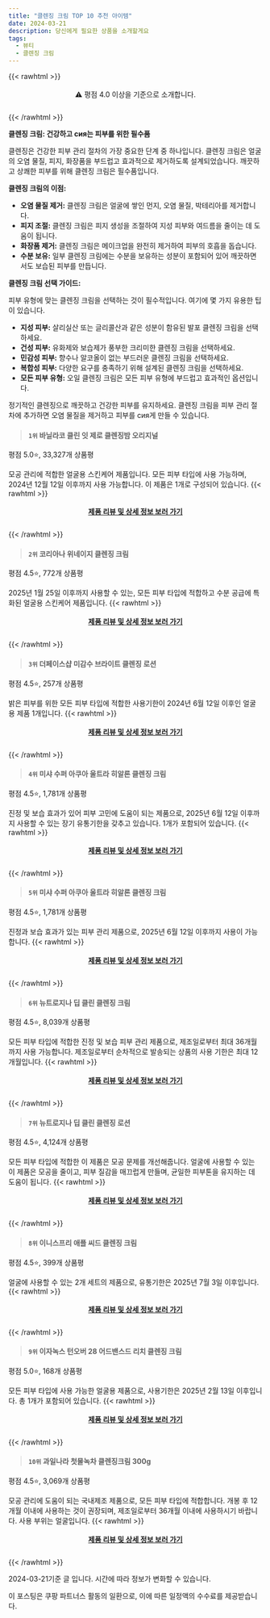```yaml
---
title: "클렌징 크림 TOP 10 추천 아이템"
date: 2024-03-21
description: 당신에게 필요한 상품을 소개할게요
tags:
  - 뷰티
  - 클렌징 크림
---
```

{{< rawhtml >}}<div class="toc" style="text-align: center; height: 50px; line-height: 2;">  <p>⚠️ 평점 4.0 이상을 기준으로 소개합니다.<br></p></div> {{< /rawhtml >}}

**클렌징 크림: 건강하고  сия는 피부를 위한 필수품**

클렌징은 건강한 피부 관리 절차의 가장 중요한 단계 중 하나입니다. 클렌징 크림은 얼굴의 오염 물질, 피지, 화장품을 부드럽고 효과적으로 제거하도록 설계되었습니다. 깨끗하고 상쾌한 피부를 위해 클렌징 크림은 필수품입니다.

**클렌징 크림의 이점:**

* **오염 물질 제거:** 클렌징 크림은 얼굴에 쌓인 먼지, 오염 물질, 박테리아를 제거합니다.
* **피지 조절:** 클렌징 크림은 피지 생성을 조절하여 지성 피부와 여드름을 줄이는 데 도움이 됩니다.
* **화장품 제거:** 클렌징 크림은 메이크업을 완전히 제거하여 피부의 호흡을 돕습니다.
* **수분 보유:** 일부 클렌징 크림에는 수분을 보유하는 성분이 포함되어 있어 깨끗하면서도 보습된 피부를 만듭니다.

**클렌징 크림 선택 가이드:**

피부 유형에 맞는 클렌징 크림을 선택하는 것이 필수적입니다. 여기에 몇 가지 유용한 팁이 있습니다.

* **지성 피부:** 살리실산 또는 글리콜산과 같은 성분이 함유된 발포 클렌징 크림을 선택하세요.
* **건성 피부:** 유화제와 보습제가 풍부한 크리미한 클렌징 크림을 선택하세요.
* **민감성 피부:** 향수나 알코올이 없는 부드러운 클렌징 크림을 선택하세요.
* **복합성 피부:** 다양한 요구를 충족하기 위해 설계된 클렌징 크림을 선택하세요.
* **모든 피부 유형:** 오일 클렌징 크림은 모든 피부 유형에 부드럽고 효과적인 옵션입니다.

정기적인 클렌징으로 깨끗하고 건강한 피부를 유지하세요. 클렌징 크림을 피부 관리 절차에 추가하면 오염 물질을 제거하고 피부를  сия게 만들 수 있습니다.


>#### `1위` 바닐라코 클린 잇 제로 클렌징밤 오리지널
평점 5.0⭐, 33,327개 상품평

모공 관리에 적합한 얼굴용 스킨케어 제품입니다. 모든 피부 타입에 사용 가능하며, 2024년 12월 12일 이후까지 사용 가능합니다. 이 제품은 1개로 구성되어 있습니다.
{{< rawhtml >}}<div class="toc" style="text-align: center; height: 50px; line-height: 2;"><p><b><a href="https://link.coupang.com/re/AFFSDP?lptag=AF5033054&pageKey=17982657&itemId=72228519&vendorItemId=5628730457&traceid=V0-153-14c4fe75f80f21dd&requestid=20240321194428890159552192&token=31850B%7CGM">제품 리뷰 및 상세 정보 보러 가기</a></b><br></p> </div>{{< /rawhtml >}}

>#### `2위` 코리아나 위네이지 클렌징 크림
평점 4.5⭐, 772개 상품평

2025년 1월 25일 이후까지 사용할 수 있는, 모든 피부 타입에 적합하고 수분 공급에 특화된 얼굴용 스킨케어 제품입니다.
{{< rawhtml >}}<div class="toc" style="text-align: center; height: 50px; line-height: 2;"><p><b><a href="https://link.coupang.com/re/AFFSDP?lptag=AF5033054&pageKey=63506749&itemId=216286134&vendorItemId=3521473461&traceid=V0-153-b832cdeee81e8e1c&requestid=20240321194428890159552192&token=31850B%7CGM">제품 리뷰 및 상세 정보 보러 가기</a></b><br></p> </div>{{< /rawhtml >}}

>#### `3위` 더페이스샵 미감수 브라이트 클렌징 로션
평점 4.5⭐, 257개 상품평

밝은 피부를 위한 모든 피부 타입에 적합한 사용기한이 2024년 6월 12일 이후인 얼굴용 제품 1개입니다.
{{< rawhtml >}}<div class="toc" style="text-align: center; height: 50px; line-height: 2;"><p><b><a href="https://link.coupang.com/re/AFFSDP?lptag=AF5033054&pageKey=6127084154&itemId=11656284952&vendorItemId=88352728810&traceid=V0-153-865021f7c378dc14&requestid=20240321194428890159552192&token=31850B%7CGM">제품 리뷰 및 상세 정보 보러 가기</a></b><br></p> </div>{{< /rawhtml >}}

>#### `4위` 미샤 수퍼 아쿠아 울트라 히알론 클렌징 크림
평점 4.5⭐, 1,781개 상품평

진정 및 보습 효과가 있어 피부 고민에 도움이 되는 제품으로, 2025년 6월 12일 이후까지 사용할 수 있는 장기 유통기한을 갖추고 있습니다. 1개가 포함되어 있습니다.
{{< rawhtml >}}<div class="toc" style="text-align: center; height: 50px; line-height: 2;"><p><b><a href="https://link.coupang.com/re/AFFSDP?lptag=AF5033054&pageKey=298231350&itemId=939132779&vendorItemId=5324238526&traceid=V0-153-19fa0aa7e138c258&requestid=20240321194428890159552192&token=31850B%7CGM">제품 리뷰 및 상세 정보 보러 가기</a></b><br></p> </div>{{< /rawhtml >}}

>#### `5위` 미샤 수퍼 아쿠아 울트라 히알론 클렌징 크림
평점 4.5⭐, 1,781개 상품평

진정과 보습 효과가 있는 피부 관리 제품으로, 2025년 6월 12일 이후까지 사용이 가능합니다.
{{< rawhtml >}}<div class="toc" style="text-align: center; height: 50px; line-height: 2;"><p><b><a href="https://link.coupang.com/re/AFFSDP?lptag=AF5033054&pageKey=298231350&itemId=19167221863&vendorItemId=86285546552&traceid=V0-153-19fa0aa7e138c258&requestid=20240321194428890159552192&token=31850B%7CGM">제품 리뷰 및 상세 정보 보러 가기</a></b><br></p> </div>{{< /rawhtml >}}

>#### `6위` 뉴트로지나 딥 클린 클렌징 크림
평점 4.5⭐, 8,039개 상품평

모든 피부 타입에 적합한 진정 및 보습 피부 관리 제품으로, 제조일로부터 최대 36개월까지 사용 가능합니다. 제조일로부터 순차적으로 발송되는 상품의 사용 기한은 최대 12개월입니다.
{{< rawhtml >}}<div class="toc" style="text-align: center; height: 50px; line-height: 2;"><p><b><a href="https://link.coupang.com/re/AFFSDP?lptag=AF5033054&pageKey=16273914&itemId=19459665767&vendorItemId=84676487333&traceid=V0-153-d94f3e440cc1fb9a&requestid=20240321194428890159552192&token=31850B%7CGM">제품 리뷰 및 상세 정보 보러 가기</a></b><br></p> </div>{{< /rawhtml >}}

>#### `7위` 뉴트로지나 딥 클린 클렌징 로션
평점 4.5⭐, 4,124개 상품평

모든 피부 타입에 적합한 이 제품은 모공 문제를 개선해줍니다. 얼굴에 사용할 수 있는 이 제품은 모공을 줄이고, 피부 질감을 매끄럽게 만들며, 균일한 피부톤을 유지하는 데 도움이 됩니다.
{{< rawhtml >}}<div class="toc" style="text-align: center; height: 50px; line-height: 2;"><p><b><a href="https://link.coupang.com/re/AFFSDP?lptag=AF5033054&pageKey=103998&itemId=1232141&vendorItemId=84672384544&traceid=V0-153-4d648fc8eb1081d9&requestid=20240321194428890159552192&token=31850B%7CGM">제품 리뷰 및 상세 정보 보러 가기</a></b><br></p> </div>{{< /rawhtml >}}

>#### `8위` 이니스프리 애플 씨드 클렌징 크림
평점 4.5⭐, 399개 상품평

얼굴에 사용할 수 있는 2개 세트의 제품으로, 유통기한은 2025년 7월 3일 이후입니다.
{{< rawhtml >}}<div class="toc" style="text-align: center; height: 50px; line-height: 2;"><p><b><a href="https://link.coupang.com/re/AFFSDP?lptag=AF5033054&pageKey=7311066061&itemId=18729816509&vendorItemId=85862398025&traceid=V0-153-df119b78ce4bd5bd&requestid=20240321194428890159552192&token=31850B%7CGM">제품 리뷰 및 상세 정보 보러 가기</a></b><br></p> </div>{{< /rawhtml >}}

>#### `9위` 이자녹스 턴오버 28 어드밴스드 리치 클렌징 크림
평점 5.0⭐, 168개 상품평

모든 피부 타입에 사용 가능한 얼굴용 제품으로, 사용기한은 2025년 2월 13일 이후입니다. 총 1개가 포함되어 있습니다.
{{< rawhtml >}}<div class="toc" style="text-align: center; height: 50px; line-height: 2;"><p><b><a href="https://link.coupang.com/re/AFFSDP?lptag=AF5033054&pageKey=1357859130&itemId=2388813687&vendorItemId=70384352445&traceid=V0-153-35f81a9400e3f277&requestid=20240321194428890159552192&token=31850B%7CGM">제품 리뷰 및 상세 정보 보러 가기</a></b><br></p> </div>{{< /rawhtml >}}

>#### `10위` 과일나라 첫물녹차 클렌징크림 300g
평점 4.5⭐, 3,069개 상품평

모공 관리에 도움이 되는 국내제조 제품으로, 모든 피부 타입에 적합합니다. 개봉 후 12개월 이내에 사용하는 것이 권장되며, 제조일로부터 36개월 이내에 사용하시기 바랍니다. 사용 부위는 얼굴입니다.
{{< rawhtml >}}<div class="toc" style="text-align: center; height: 50px; line-height: 2;"><p><b><a href="https://link.coupang.com/re/AFFSDP?lptag=AF5033054&pageKey=16513662&itemId=5929403279&vendorItemId=81307949860&traceid=V0-153-21d9488cfaa0de5a&requestid=20240321194428890159552192&token=31850B%7CGM">제품 리뷰 및 상세 정보 보러 가기</a></b><br></p> </div>{{< /rawhtml >}}


2024-03-21기준 글 입니다.
시간에 따라 정보가 변화할 수 있습니다.

이 포스팅은 쿠팡 파트너스 활동의 일환으로, 이에 따른 일정액의 수수료를 제공받습니다.